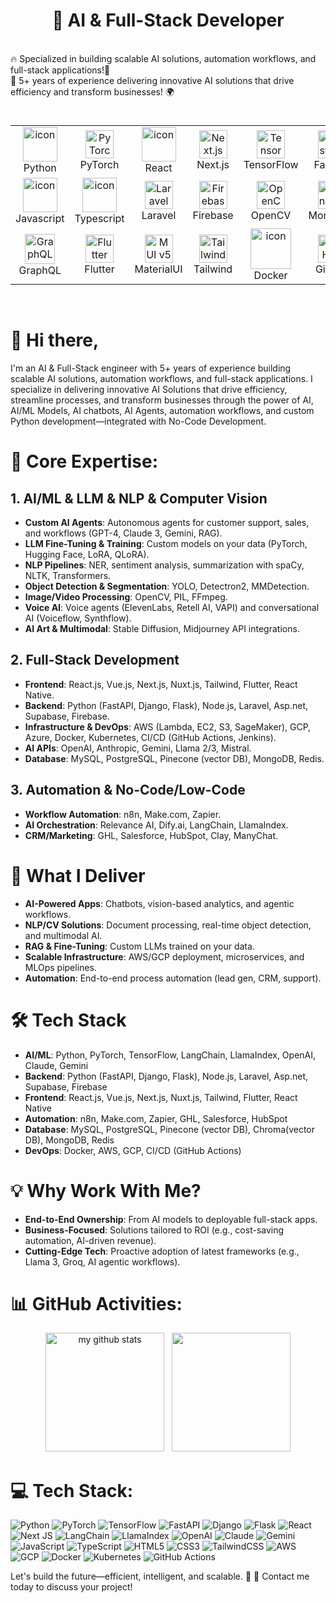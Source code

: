 # <div align="center">🧠 AI & Full-Stack Developer</div>
 
<br/>🔥 Specialized in building scalable AI solutions, automation workflows, and full-stack applications!💪
<br/>🚀 5+ years of experience delivering innovative AI solutions that drive efficiency and transform businesses! 🌍
<br/>

# 
<table align="center">
  <tr>
    <td align="center" width="90">
      <img src="https://techstack-generator.vercel.app/python-icon.svg" alt="icon" width="55" height="55" />
      <br>Python
    </td>
    <td align="center" width="90">
      <img src="https://skillicons.dev/icons?i=pytorch" width="45" height="45" alt="PyTorch" />
      <br>PyTorch
    </td>
    <td align="center" width="90">
      <img src="https://techstack-generator.vercel.app/react-icon.svg" alt="icon" width="55" height="55" />
      <br>React
    </td>
    <td align="center" width="90">
      <img src="https://skillicons.dev/icons?i=nextjs" width="45" height="45" alt="Next.js" />
      <br>Next.js
    </td>
    <td align="center" width="90">
      <img src="https://skillicons.dev/icons?i=tensorflow" width="45" height="45" alt="TensorFlow" />
      <br>TensorFlow
    </td>
    <td align="center" width="90">
      <img src="https://skillicons.dev/icons?i=fastapi" width="45" height="45" alt="FastAPI" />
      <br>FastAPI
    </td>
    <td align="center" width="90">
      <img src="https://skillicons.dev/icons?i=django" width="45" height="45" alt="Django" />
      <br>Django
    </td>
    <td align="center" width="90">
      <img src="https://skillicons.dev/icons?i=flask" width="45" height="45" alt="Flask" />
      <br>Flask
    </td>
    <td align="center" width="90">
      <img src="https://skillicons.dev/icons?i=nodejs" width="45" height="45" alt="Node.js" />
      <br>Node.js
    </td>
    <td align="center" width="90">
        <img src="https://techstack-generator.vercel.app/aws-icon.svg" alt="icon" width="48" height="48" />
      <br>AWS
    </td>
  </tr>
  <tr>
    <td align="center" width="90">
      <img src="https://techstack-generator.vercel.app/js-icon.svg" alt="icon" width="55" height="55" />
      <br>Javascript
    </td>
    <td align="center" width="90">
      <img src="https://techstack-generator.vercel.app/ts-icon.svg" alt="icon" width="55" height="55" />
      <br>Typescript
    </td>
    <td align="center" width="90">
      <img src="https://skillicons.dev/icons?i=laravel" width="45" height="45" alt="Laravel" />
      <br>Laravel
    </td>
    <td align="center" width="90">
      <img src="https://skillicons.dev/icons?i=firebase" width="45" height="45" alt="Firebase" />
      <br>Firebase
    </td>
    <td align="center" width="90">
      <img src="https://skillicons.dev/icons?i=opencv" width="45" height="45" alt="OpenCV" />
      <br>OpenCV
    </td>
    <td align="center" width="90">
      <img src="https://skillicons.dev/icons?i=mongodb" width="45" height="45" alt="MongoDB" />
      <br>MongoDB
    </td>
    <td align="center" width="90">
      <img src="https://techstack-generator.vercel.app/mysql-icon.svg" alt="icon" width="55" height="55" />
      <br>MySQL
    </td>
    <td align="center" width="90">
      <img src="https://skillicons.dev/icons?i=postgres" width="45" height="45" alt="PostgreSQL" />
      <br>PostgreSQL
    </td>
    <td align="center" width="90">
      <img src="https://skillicons.dev/icons?i=redis" width="45" height="45" alt="Redis" />
      <br>Redis
    </td>
    <td align="center" width="90">
      <img src="https://skillicons.dev/icons?i=supabase" width="45" height="45" alt="Supabase" />
      <br>Supabase
    </td>
  </tr>
  <tr>
    <td align="center" width="90">
        <img src="https://techstack-generator.vercel.app/graphql-icon.svg" width="48" height="48" alt="GraphQL" />
      <br>GraphQL
    </td>
    <td align="center" width="90">
      <img src="https://skillicons.dev/icons?i=flutter" width="45" height="45" alt="Flutter" />
      <br>Flutter
    </td>
    <td align="center" width="90">
      <img src="https://skillicons.dev/icons?i=materialui" width="45" height="45" alt="MUI v5" />
      <br>MaterialUI
    </td>
    <td align="center" width="90">
      <img src="https://skillicons.dev/icons?i=tailwind" width="45" height="45" alt="Tailwind" />
      <br>Tailwind
    </td>
    <td align="center" width="90">
        <img src="https://techstack-generator.vercel.app/docker-icon.svg" alt="icon" width="65" height="65" />
      <br>Docker
    </td>
    <td align="center" width="90">
      <img src="https://skillicons.dev/icons?i=github" width="45" height="45" alt="GitHub" />
      <br>GitHub
    </td>
    <td align="center" width="90">
      <img src="https://skillicons.dev/icons?i=gcp" width="45" height="45" alt="GCP" />
      <br>GCP
    </td>
    <td align="center" width="90">
      <img src="https://skillicons.dev/icons?i=kubernetes" width="45" height="45" alt="Kubernetes" />
      <br>Kubernetes
    </td>
    <td align="center" width="90">
      <img src="https://skillicons.dev/icons?i=vue" width="45" height="45" alt="Vue" />
      <br>Vue
    </td>
    <td align="center" width="90">
      <img src="https://skillicons.dev/icons?i=nuxtjs" width="45" height="45" alt="Nuxt.js" />
      <br>Nuxt.js
    </td>

  </tr>
</table>
<br/>

# 👋 Hi there,

I'm an AI & Full-Stack engineer with 5+ years of experience building scalable AI solutions, automation workflows, and full-stack applications. I specialize in delivering innovative AI Solutions that drive efficiency, streamline processes, and transform businesses through the power of AI, AI/ML Models, AI chatbots, AI Agents, automation workflows, and custom Python development—integrated with No-Code Development.

# 🔨 Core Expertise:

## 1. AI/ML & LLM & NLP & Computer Vision
- **Custom AI Agents**: Autonomous agents for customer support, sales, and workflows (GPT-4, Claude 3, Gemini, RAG).
- **LLM Fine-Tuning & Training**: Custom models on your data (PyTorch, Hugging Face, LoRA, QLoRA).
- **NLP Pipelines**: NER, sentiment analysis, summarization with spaCy, NLTK, Transformers.
- **Object Detection & Segmentation**: YOLO, Detectron2, MMDetection.
- **Image/Video Processing**: OpenCV, PIL, FFmpeg.
- **Voice AI**: Voice agents (ElevenLabs, Retell AI, VAPI) and conversational AI (Voiceflow, Synthflow).
- **AI Art & Multimodal**: Stable Diffusion, Midjourney API integrations.

## 2. Full-Stack Development
- **Frontend**: React.js, Vue.js, Next.js, Nuxt.js, Tailwind, Flutter, React Native.
- **Backend**: Python (FastAPI, Django, Flask), Node.js, Laravel, Asp.net, Supabase, Firebase.
- **Infrastructure & DevOps**: AWS (Lambda, EC2, S3, SageMaker), GCP, Azure, Docker, Kubernetes, CI/CD (GitHub Actions, Jenkins).
- **AI APIs**: OpenAI, Anthropic, Gemini, Llama 2/3, Mistral.
- **Database**: MySQL, PostgreSQL, Pinecone (vector DB), MongoDB, Redis.

## 3. Automation & No-Code/Low-Code
- **Workflow Automation**: n8n, Make.com, Zapier.
- **AI Orchestration**: Relevance AI, Dify.ai, LangChain, LlamaIndex.
- **CRM/Marketing**: GHL, Salesforce, HubSpot, Clay, ManyChat.

# 🚀 What I Deliver
- **AI-Powered Apps**: Chatbots, vision-based analytics, and agentic workflows.
- **NLP/CV Solutions**: Document processing, real-time object detection, and multimodal AI.
- **RAG & Fine-Tuning**: Custom LLMs trained on your data.
- **Scalable Infrastructure**: AWS/GCP deployment, microservices, and MLOps pipelines.
- **Automation**: End-to-end process automation (lead gen, CRM, support).

# 🛠️ Tech Stack
- **AI/ML**: Python, PyTorch, TensorFlow, LangChain, LlamaIndex, OpenAI, Claude, Gemini
- **Backend**: Python (FastAPI, Django, Flask), Node.js, Laravel, Asp.net, Supabase, Firebase
- **Frontend**: React.js, Vue.js, Next.js, Nuxt.js, Tailwind, Flutter, React Native
- **Automation**: n8n, Make.com, Zapier, GHL, Salesforce, HubSpot
- **Database**: MySQL, PostgreSQL, Pinecone (vector DB), Chroma(vector DB), MongoDB, Redis
- **DevOps**: Docker, AWS, GCP, CI/CD (GitHub Actions)

# 💡 Why Work With Me?
- **End-to-End Ownership**: From AI models to deployable full-stack apps.
- **Business-Focused**: Solutions tailored to ROI (e.g., cost-saving automation, AI-driven revenue).
- **Cutting-Edge Tech**: Proactive adoption of latest frameworks (e.g., Llama 3, Groq, AI agentic workflows).

# 📊 GitHub Activities:

<p align="center">
  <img src="https://github-readme-stats.vercel.app/api?username=sailingdev&theme=highcontrast&include_all_commits=true" alt="my github stats" height="190px" />
    &nbsp;
  <img src = "https://github-readme-stats.vercel.app/api/top-langs/?username=sailingdev&langs_count=12&layout=compact&theme=tokyonight&include_all_commits=true" height="190px">
</p> 

# 💻 Tech Stack: 
![Python](https://img.shields.io/badge/python-%233776AB.svg?style=for-the-badge&logo=python&logoColor=white) ![PyTorch](https://img.shields.io/badge/PyTorch-%23EE4C2C.svg?style=for-the-badge&logo=pytorch&logoColor=white) ![TensorFlow](https://img.shields.io/badge/TensorFlow-%23FF6F00.svg?style=for-the-badge&logo=tensorflow&logoColor=white) ![FastAPI](https://img.shields.io/badge/FastAPI-005571?style=for-the-badge&logo=fastapi) ![Django](https://img.shields.io/badge/django-%23092E20.svg?style=for-the-badge&logo=django&logoColor=white) ![Flask](https://img.shields.io/badge/flask-%23000.svg?style=for-the-badge&logo=flask&logoColor=white) ![React](https://img.shields.io/badge/react-%2320232a.svg?style=for-the-badge&logo=react&logoColor=%2361DAFB) ![Next JS](https://img.shields.io/badge/Next-black?style=for-the-badge&logo=next.js&logoColor=white) ![LangChain](https://img.shields.io/badge/-LangChain-green?style=for-the-badge) ![LlamaIndex](https://img.shields.io/badge/-LlamaIndex-blue?style=for-the-badge) ![OpenAI](https://img.shields.io/badge/-OpenAI-purple?style=for-the-badge) ![Claude](https://img.shields.io/badge/-Claude-teal?style=for-the-badge) ![Gemini](https://img.shields.io/badge/-Gemini-orange?style=for-the-badge) ![JavaScript](https://img.shields.io/badge/javascript-%23323330.svg?style=for-the-badge&logo=javascript&logoColor=%23F7DF1E) ![TypeScript](https://img.shields.io/badge/typescript-%23007ACC.svg?style=for-the-badge&logo=typescript&logoColor=white) ![HTML5](https://img.shields.io/badge/html5-%23E34F26.svg?style=for-the-badge&logo=html5&logoColor=white) ![CSS3](https://img.shields.io/badge/css3-%231572B6.svg?style=for-the-badge&logo=css3&logoColor=white) ![TailwindCSS](https://img.shields.io/badge/tailwindcss-%2338B2AC.svg?style=for-the-badge&logo=tailwind-css&logoColor=white) ![AWS](https://img.shields.io/badge/AWS-%23FF9900.svg?style=for-the-badge&logo=amazon-aws&logoColor=white) ![GCP](https://img.shields.io/badge/GoogleCloud-%234285F4.svg?style=for-the-badge&logo=google-cloud&logoColor=white) ![Docker](https://img.shields.io/badge/docker-%230db7ed.svg?style=for-the-badge&logo=docker&logoColor=white) ![Kubernetes](https://img.shields.io/badge/kubernetes-%23326ce5.svg?style=for-the-badge&logo=kubernetes&logoColor=white) ![GitHub Actions](https://img.shields.io/badge/github%20actions-%232671E5.svg?style=for-the-badge&logo=githubactions&logoColor=white)

Let's build the future—efficient, intelligent, and scalable. 🚀
📩 Contact me today to discuss your project!
